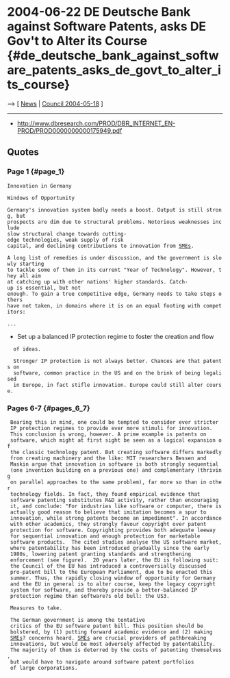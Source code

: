 # 2004-06-22 DE Deutsche Bank against Software Patents, asks DE Gov\'t to Alter its Course {#de_deutsche_bank_against_software_patents_asks_de_govt_to_alter_its_course}

\--\> \[ [ News](SwpatcninoEn "wikilink") \| [ Council
2004-05-18](Cons040518En "wikilink") \]

------------------------------------------------------------------------

-   <http://www.dbresearch.com/PROD/DBR_INTERNET_EN-PROD/PROD0000000000175949.pdf>

## Quotes

### Page 1 {#page_1}

`Innovation in Germany`

`Windows of Opportunity`

`Germany's innovation system badly needs a boost. Output is still strong, but`\
`prospects are dim due to structural problems. Notorious weaknesses include`\
`slow structural change towards cutting-edge technologies, weak supply of risk`\
`capital, and declining contributions to innovation from `[`SMEs`](SMEs "wikilink")`.`

`A long list of remedies is under discussion, and the government is slowly starting`\
`to tackle some of them in its current "Year of Technology". However, they all aim`\
`at catching up with other nations' higher standards. Catch-up is essential, but not`\
`enough. To gain a true competitive edge, Germany needs to take steps others`\
`have not taken, in domains where it is on an equal footing with competitors:`

`...`

-   Set up a balanced IP protection regime to foster the creation and
    flow

`  of ideas.`

`  Stronger IP protection is not always better. Chances are that patents on`\
`  software, common practice in the US and on the brink of being legalised `\
`  in Europe, in fact stifle innovation. Europe could still alter course.`

### Pages 6-7 {#pages_6_7}

` Bearing this in mind, one could be tempted to consider ever stricter`\
` IP protection regimes to provide ever more stimuli for innovation.`\
` This conclusion is wrong, however. A prime example is patents on`\
` software, which might at first sight be seen as a logical expansion of`\
` the classic technology patent. But creating software differs markedly`\
` from creating machinery and the like: MIT researchers Bessen and`\
` Maskin argue that innovation in software is both strongly sequential`\
` (one invention building on a previous one) and complementary (thriving`\
` on parallel approaches to the same problem), far more so than in other`\
` technology fields. In fact, they found empirical evidence that`\
` software patenting substitutes R&D activity, rather than encouraging`\
` it, and conclude: "For industries like software or computer, there is`\
` actually good reason to believe that imitation becomes a spur to`\
` innovation, while strong patents become an impediment". In accordance`\
` with other academics, they strongly favour copyright over patent`\
` protection for software. Copyrighting provides both adequate leeway`\
` for sequential innovation and enough protection for marketable`\
` software products.  The cited studies analyse the US software market,`\
` where patentability has been introduced gradually since the early`\
` 1980s, lowering patent granting standards and strengthening`\
` enforcement (see figure).  20 years later, the EU is following suit:`\
` the Council of the EU has introduced a controversially discussed`\
` pro-patent bill to the European Parliament, due to be enacted this`\
` summer. Thus, the rapidly closing window of opportunity for Germany`\
` and the EU in general is to alter course, keep the legacy copyright`\
` system for software, and thereby provide a better-balanced IP`\
` protection regime than software?s old bull: the US3.`

` Measures to take. `

` The German government is among the tentative`\
` critics of the EU software patent bill. This position should be `\
` bolstered, by (1) putting forward academic evidence and (2) making`\
` `[`SMEs`](SMEs "wikilink")`? concerns heard. `[`SMEs`](SMEs "wikilink")` are crucial providers of pathbreaking`\
` innovations, but would be most adversely affected by patentability.`\
` The majority of them is deterred by the costs of patenting themselves,`\
` but would have to navigate around software patent portfolios`\
` of large corporations.`

